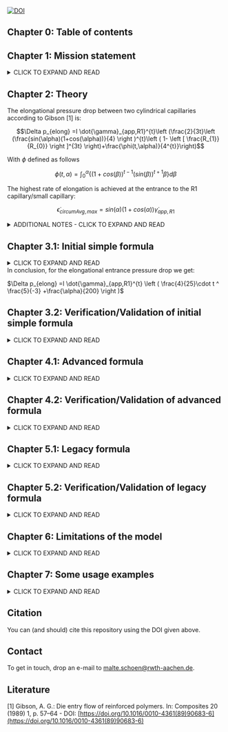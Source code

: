 [![DOI](https://zenodo.org/badge/791671677.svg)](https://doi.org/10.5281/zenodo.13999721)

## Chapter 0: Table of contents

## Chapter 1: Mission statement

<details>
<summary>CLICK TO EXPAND AND READ</summary>
This repository is supposed to hold information

1. on the relations between elongational/extensional viscosity AND flow rate AND elongational/extensional pressure drop
2. on the formulae developed by Gibson in the late eighties to depict these relations
3. on our newer formula that gives up some accuracy in order to become a useful tool for everyday engineering work.

</details>

## Chapter 2: Theory

The elongational pressure drop between two cylindrical capillaries according to Gibson [1] is: 
```math
\Delta p_{elong} =I \dot{\gamma}_{app,R1}^{t}\left (\frac{2}{3t}\left (\frac{sin(\alpha)(1+cos(\alpha))}{4} \right )^{t}\left ( 1- \left [ \frac{R_{1}}{R_{0}} \right ]^{3t} \right)+\frac{\phi(t,\alpha)}{4^{t}}\right)
```
With $\phi$ defined as follows 

```math
\phi(t,\alpha) = \int_{0}^{\alpha}\left \{(1+cos(\beta))^{t-1} (sin(\beta))^{t+1} \beta  \right \}  d\beta
```

The highest rate of elongation is achieved at the entrance to the R1 capillary/small capillary:
```math
\dot{\epsilon}_{circumAvg,max}= sin(\alpha)(1+cos(\alpha)) \dot{\gamma}_{app,R1}
```

<details>
<summary>ADDITIONAL NOTES - CLICK TO EXPAND AND READ</summary>
With I and t defining the elongational viscosity and the elongational stress, both following a simple power law:

$\eta_{elong} =I \dot{\epsilon}^{t-1}$

$\sigma_{elong} =I \dot{\epsilon}^{t}$

R1, R0 and alpha define the geometry of the capilliaries
- R0 is the bigger radius
- R1 is the smaller radius
- alpha is the conical half-angle (90 degrees for 'butted' capillaries, 59 degrees for holes drilled with DIN 1897 drill bits)

$\dot{\gamma}_{app,R1}$ is the apparent shear rate in the small capillary. The (circumferentially averaged) elongation rate present in the transition section between the cylindrical bores depends on the local radius R :

$\dot{\epsilon}_{circumAvg}= sin(\alpha)(1+cos(\alpha)) \frac {\dot{Q}}{R^{3}\pi}$
  
</details>



## Chapter 3.1: Initial simple formula

<details>
<summary>CLICK TO EXPAND AND READ</summary>

As seen above, $\phi$ only depends on $\alpha$ and $t$.

Considering only the term in the brackets, the influencing factors are
- Elongational viscosity power law exponent t (expected to fall between 1 and 0.25)
- Half-angle alpha (expected to fall between 30 and 90 degrees)

Hence it is easy to tabulate it and arrive at an approximation formula (in which $\alpha$ in degrees is to be input):

$\phi(t,\alpha) = max(0,\frac{1.2\alpha-33}{100})$

See figure 1 below for the quality of the approximation.

![figure1](https://github.com/malteschoen/fasterGibsonForExtensionalFlowBetweenCapillaries/blob/main/media/figure_1.png)
Figure 1: Approximation of $\phi$

However, this only eliminates the last component of Gibsons unwieldy equation. 
Considering the entire term in the brackets, the influencing factors are
- Ratio of the radii (expected to fall between 1-to-5 and 1-to-30)
- Elongational viscosity power law exponent t (expected to fall between 1 and 0.25)
- Half-angle alpha (expected to fall between 30 and 90 degrees)

We can now tabulate these results at the discrete combinations given above and develop a simpler function to represent the surface (green surface in figure 2) and plot both visually:

The function of the surface is given by:

$\frac{4}{25}\cdot t ^ \frac{5}{-3} +\frac{\alpha}{200}$

It becomes clear that the influence of the ratio of the radii is small for all t > 0.25.

![figure2](https://github.com/malteschoen/fasterGibsonForExtensionalFlowBetweenCapillaries/blob/main/media/figure_2.png)
Figure 2: Approximation of 'bracketed term'

</details>
In conclusion, for the elongational entrance pressure drop we get:

$\Delta p_{elong} =I \dot{\gamma}_{app,R1}^{t} \left ( \frac{4}{25}\cdot t ^ \frac{5}{-3} +\frac{\alpha}{200}  \right )$


## Chapter 3.2: Verification/Validation of initial simple formula

<details>
<summary>CLICK TO EXPAND AND READ</summary>

If we use the data on injection capillary rheometer entrance pressure drops given by [1] in their figure 7, we can compare our mathematical model to real-world data.
Please note that we use the power-law parameters of elongational viscosity given by [1] in their table 1.

![figure3](https://github.com/malteschoen/fasterGibsonForExtensionalFlowBetweenCapillaries/blob/main/media/figure_3.png)
Figure 3: Approximation of 'bracketed term'

Expressed in mathematical terms, our formula results in an average error of 0.5 bar or 12 % (i.e. our model always predicts higher values).

</details>

## Chapter 4.1: Advanced formula

<details>
<summary>CLICK TO EXPAND AND READ</summary>

WIP


</details>

## Chapter 4.2: Verification/Validation of advanced formula

<details>
<summary>CLICK TO EXPAND AND READ</summary>

WIP


</details>

## Chapter 5.1: Legacy formula

<details>
<summary>CLICK TO EXPAND AND READ</summary>

WIP


</details>

## Chapter 5.2: Verification/Validation of legacy formula

<details>
<summary>CLICK TO EXPAND AND READ</summary>

WIP


</details>



## Chapter 6: Limitations of the model

<details>
<summary>CLICK TO EXPAND AND READ</summary>

Like every other model, this model is wrong in the sense that it does not capture the entirety of the physical processes involved. Consequently it can only serve an an useful approximation provided a specific set of conditions is met. I hope that the model - like many other engineering model - is useful still.

The model assumes:
- isothermal flow
- no shear contribution to entrance pressure loss
- isotropic material (consequently, applicability to filled materials cannot be presumed)
- no relaxation phenomena (no thixotropy, infinitely short relaxation times)

</details>

## Chapter 7: Some usage examples

<details>
<summary>CLICK TO EXPAND AND READ</summary>

WIP

</details>


## Citation

You can (and should) cite this repository using the DOI given above.

## Contact

To get in touch, drop an e-mail to malte.schoen@rwth-aachen.de.


## Literature
[1]  Gibson, A. G.: Die entry flow of reinforced polymers. In: Composites 20 (1989) 1, p. 57–64 - DOI: [https://doi.org/10.1016/0010-4361(89)90683-6](https://doi.org/10.1016/0010-4361(89)90683-6)


